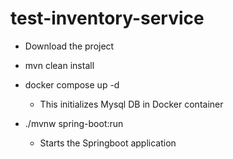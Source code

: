 # test-inventory-service

- Download the project

- mvn clean install

- docker compose up -d
    - This initializes Mysql DB in Docker container

- ./mvnw spring-boot:run
    -  Starts the Springboot application